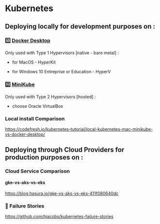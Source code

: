 # Kubernetes

## Deploying locally for development purposes on :

### :one: [Docker Desktop](./1.DockerDesktop)

Only used with Type 1 Hypervisors [native - bare metal] :

* for MacOS - HyperKit 

* for Windows 10 Entreprise or Education - HyperV


### :two: [MiniKube](./2.minikube)

Only used with Type 2 Hypervisors [hosted] :

* choose Oracle VirtualBox

### Local install Comparison  

https://codefresh.io/kubernetes-tutorial/local-kubernetes-mac-minikube-vs-docker-desktop/


## Deploying through Cloud Providers for production purposes on :

### Cloud Service Comparison  

#### gke-vs-aks-vs-eks

https://blog.hasura.io/gke-vs-aks-vs-eks-411f080640dc

### :fire_engine: Failure Stories

https://github.com/hjacobs/kubernetes-failure-stories
